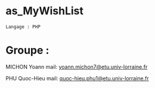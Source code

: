 # as_MyWishList


    Langage : PHP

# Groupe : 
  MICHON Yoann 
      mail: yoann.michon7@etu.univ-lorraine.fr
      
  PHU Quoc-Hieu
      mail: quoc-hieu.phu1@etu.univ-lorraine.fr
